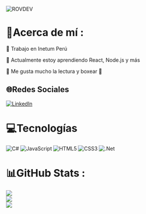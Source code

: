![ROVDEV](https://i.imgur.com/xyeKCi9.png)

# 💫Acerca de mí :
🔭 Trabajo en Inetum Perú

🌱 Actualmente estoy aprendiendo React, Node.js y más

💬 Me gusta mucho la lectura y boxear 🥊

## 🌐Redes Sociales
[![LinkedIn](https://img.shields.io/badge/LinkedIn-%230077B5.svg?logo=linkedin&logoColor=white)](https://linkedin.com/in/https://www.linkedin.com/in/rosorio1909/) 

# 💻Tecnologías
![C#](https://img.shields.io/badge/c%23-%23239120.svg?style=for-the-badge&logo=c-sharp&logoColor=white) ![JavaScript](https://img.shields.io/badge/javascript-%23323330.svg?style=for-the-badge&logo=javascript&logoColor=%23F7DF1E) ![HTML5](https://img.shields.io/badge/html5-%23E34F26.svg?style=for-the-badge&logo=html5&logoColor=white) ![CSS3](https://img.shields.io/badge/css3-%231572B6.svg?style=for-the-badge&logo=css3&logoColor=white) ![.Net](https://img.shields.io/badge/.NET-5C2D91?style=for-the-badge&logo=.net&logoColor=white)
# 📊GitHub Stats :
![](https://github-readme-stats.vercel.app/api?username=renzoov&theme=vision-friendly-dark&hide_border=false&include_all_commits=false&count_private=false)<br/>
![](https://github-readme-streak-stats.herokuapp.com/?user=renzoov&theme=vision-friendly-dark&hide_border=false)<br/>
![](https://github-readme-stats.vercel.app/api/top-langs/?username=renzoov&theme=vision-friendly-dark&hide_border=false&include_all_commits=false&count_private=false&layout=compact)

